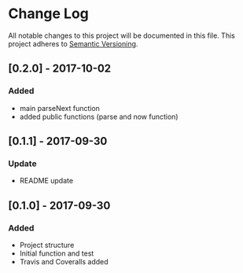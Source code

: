 # Change Log
All notable changes to this project will be documented in this file.
This project adheres to [Semantic Versioning](http://semver.org/).

## [0.2.0] - 2017-10-02
### Added
- main parseNext function
- added public functions (parse and now function) 

## [0.1.1] - 2017-09-30
### Update
- README update

## [0.1.0] - 2017-09-30
### Added
- Project structure
- Initial function and test
- Travis and Coveralls added